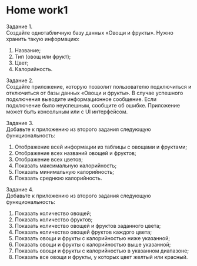 # <b>Home work1</b>

Задание 1.<br>
Создайте однотабличную базу данных «Овощи и фрукты». Нужно хранить такую информацию:
<ol>
<li>Название;</li>
<li>Тип (овощ или фрукт);</li>
<li>Цвет;</li>
<li>Калорийность.</li>
</ol>

Задание 2.<br>
Создайте приложение, которую позволит пользователю подключиться и отключиться от базы данных «Овощи и фрукты». В случае успешного подключения выводите информационное сообщение. Если подключение было неуспешным, сообщите об ошибке. Приложение может быть консольным или с UI интерфейсом.<br>

Задание 3.<br>
Добавьте к приложению из второго задания следующую функциональность:
<ol>
<li>Отображение всей информации из таблицы с овощами и фруктами;</li>
<li>Отображение всех названий овощей и фруктов;</li>
<li>Отображение всех цветов;</li>
<li>Показать максимальную калорийность;</li>
<li>Показать минимальную калорийность;</li>
<li>Показать среднюю калорийность.</li>
</ol>

Задание 4.<br>
Добавьте к приложению из второго задания следующую функциональность:
<ol>
<li>Показать количество овощей;</li>
<li>Показать количество фруктов;</li>
<li>Показать количество овощей и фруктов заданного цвета;</li>
<li>Показать количество овощей фруктов каждого цвета;</li>
<li>Показать овощи и фрукты с калорийностью ниже указанной;</li>
<li>Показать овощи и фрукты с калорийностью выше указанной;</li>
<li>Показать овощи и фрукты с калорийностью в указанном диапазоне;</li>
<li>Показать все овощи и фрукты, у которых цвет желтый или красный.</li>
</ol>

